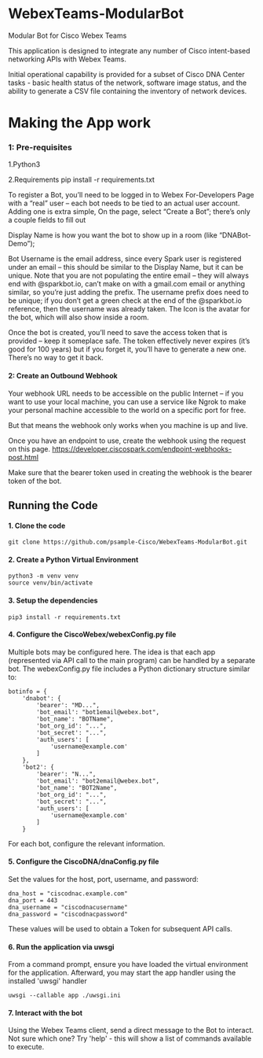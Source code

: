 # WebexTeams-ModularBot
Modular Bot for Cisco Webex Teams

This application is designed to integrate any number of Cisco intent-based networking APIs with Webex Teams.

Initial operational capability is provided for a subset of Cisco DNA Center tasks - basic health status of the network, software image status, and the ability to generate a CSV file containing the inventory of network devices.

# Making the App work

### 1: Pre-requisites 
1.Python3

2.Requirements pip install -r requirements.txt

To register a Bot, you’ll need to be logged in to Webex For-Developers Page with a “real” user – each bot needs to be tied to an actual user account. Adding one is extra simple, On the page, select “Create a Bot”; there’s only a couple fields to fill out

Display Name is how you want the bot to show up in a room (like “DNABot-Demo”); 

Bot Username is the email address, since every Spark user is registered under an email – this should be similar to the Display Name, but it can be unique.  Note that you are not populating the entire email – they will always end with @sparkbot.io, can’t make on with a gmail.com email or anything similar, so you’re just adding the prefix. The username prefix does need to be unique; if you don’t get a green check at the end of the @sparkbot.io reference, then the username was already taken. The Icon is the avatar for the bot, which will also show inside a room. 

Once the bot is created, you’ll need to save the access token that is provided – keep it someplace safe.  The token effectively never expires (it’s good for 100 years) but if you forget it, you’ll have to generate a new one. There’s no way to get it back.

#### 2: Create an Outbound Webhook

Your webhook URL needs to be accessible on the public Internet – if you want to use your local machine, you can use a service like Ngrok to make your personal machine accessible to the world on a specific port for free.

But that means the webhook only works when you machine is up and live. 

Once you have an endpoint to use, create the webhook using the request on this page.
https://developer.ciscospark.com/endpoint-webhooks-post.html


Make sure that the bearer token used in creating the webhook is the bearer token of the bot.

## Running the Code

#### 1. Clone the code

```
git clone https://github.com/psample-Cisco/WebexTeams-ModularBot.git
```

#### 2. Create a Python Virtual Environment

```
python3 -m venv venv
source venv/bin/activate
```

#### 3. Setup the dependencies

```
pip3 install -r requirements.txt
```

#### 4. Configure the CiscoWebex/webexConfig.py file
Multiple bots may be configured here.  The idea is that each app (represented via API call to the main program) can be handled by a separate bot.  The webexConfig.py file includes a Python dictionary structure similar to:


```
botinfo = {
    'dnabot': {
        'bearer': "MD...",
        'bot_email': "bot1email@webex.bot",
        'bot_name': "BOTName",
        'bot_org_id': "...",
        'bot_secret': "...",
        'auth_users': [
            'username@example.com'
        ]
    },
    'bot2': {
        'bearer': "N...",
        'bot_email': "bot2email@webex.bot",
        'bot_name': "BOT2Name",
        'bot_org_id': "...",
        'bot_secret': "...",
        'auth_users': [
            'username@example.com'
        ]
    }
```
For each bot, configure the relevant information.

#### 5. Configure the CiscoDNA/dnaConfig.py file
Set the values for the host, port, username, and password:
```
dna_host = "ciscodnac.example.com"
dna_port = 443
dna_username = "ciscodnacusername"
dna_password = "ciscodnacpassword"
```
These values will be used to obtain a Token for subsequent API calls.

#### 6. Run the application via uwsgi
From a command prompt, ensure you have loaded the virtual environment for the application.  Afterward, you may start the app handler using the installed 'uwsgi' handler

```
uwsgi --callable app ./uwsgi.ini
```

#### 7. Interact with the bot
Using the Webex Teams client, send a direct message to the Bot to interact.  Not sure which one?  Try 'help' - this will show a list of commands available to execute.
